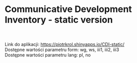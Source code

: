 # Communicative Development Inventory - static version
<br/> <br/>
Link do aplikacji: https://piotrkrol.shinyapps.io/CDI-static/ <br/>
Dostępne wartości parametru form: wg, ws, iii1, iii2, iii3 <br/>
Dostępne wartości parametru lang: pl, no <br/>